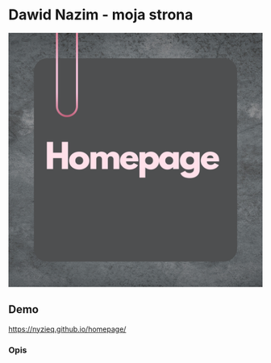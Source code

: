 # Dawid Nazim - moja strona

![homepage](https://github.com/Nyzieq/homepage/blob/main/images/share.png?raw=true)

## Demo

https://nyzieq.github.io/homepage/

### Opis
